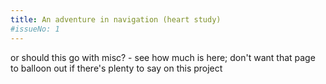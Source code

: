 ```yaml
---
title: An adventure in navigation (heart study)
#issueNo: 1
---
```


or should this go with misc? - see how much is here; don't want that page to balloon out if there's plenty to say on this project